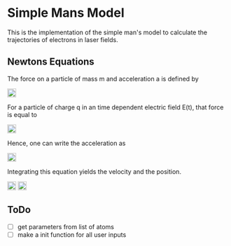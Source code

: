 # Simple Mans Model

This is the implementation of the simple man's model to calculate the trajectories of electrons in laser fields.

## Newtons Equations

The force on a particle of mass m and acceleration a is defined by

<img src="https://cloud.githubusercontent.com/assets/25739586/23027146/b31ff510-f463-11e6-9ebf-5d0b3721e64e.png" alt="F=ma" height="20px">

For a particle of charge q in an time dependent electric field E(t), that force is equal to

<img src="https://cloud.githubusercontent.com/assets/25739586/23027143/b31efdfe-f463-11e6-9a3a-fdd066883b38.png" alt="F=qE" height="20px">

Hence, one can write the acceleration as

<img src="https://cloud.githubusercontent.com/assets/25739586/23027147/b32031f6-f463-11e6-8e52-8c4e8e80640d.png" alt="a=q/m*E" height="20px">

Integrating this equation yields the velocity and the position.

<img src="https://cloud.githubusercontent.com/assets/25739586/23027145/b31fed90-f463-11e6-8e9c-ca0bc66b0337.png" alt="a=q/m*E" height="20px">

<img src="https://cloud.githubusercontent.com/assets/25739586/23027144/b31f7d92-f463-11e6-8d18-24380c896a1a.png" alt="a=q/m*E" height="20px">



## ToDo

- [ ] get parameters from list of atoms
- [ ] make a init function for all user inputs
